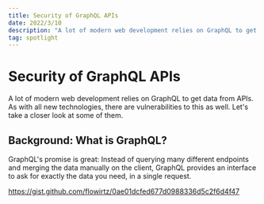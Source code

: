 ```yaml
---
title: Security of GraphQL APIs
date: 2022/3/10
description: "A lot of modern web development relies on GraphQL to get data from APIs. As with all new technologies, there are vulnerabilities to this as well. Let's take a closer look at some of them."
tag: spotlight
---
```


# Security of GraphQL APIs

A lot of modern web development relies on GraphQL to get data from APIs. As with all new technologies, there are vulnerabilities to this as well. Let's take a closer look at some of them.

## Background: What is GraphQL?

GraphQL's promise is great: Instead of querying many different endpoints and merging the data manually on the client, GraphQL provides an interface to ask for exactly the data you need, in a single request.

https://gist.github.com/flowirtz/0ae01dcfed677d0988336d5c2f6d4f47
